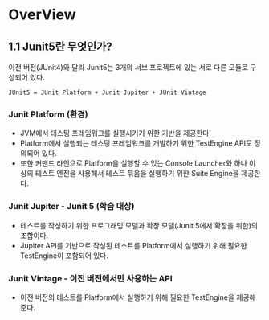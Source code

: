 OverView
==
## 1.1 Junit5란 무엇인가?
이전 버전(JUnit4)와 달리 Junit5는 3개의 서브 프로젝트에 있는 서로 다른 모듈로 구성되어 있다.
```text
JUnit5 = JUnit Platform + Junit Jupiter + JUnit Vintage
```
### Junit Platform (환경)
- JVM에서 테스팅 프레임워크를 실행시키기 위한 기반을 제공한다.
- Platform에서 실행되는 테스팅 프레임워크를 개발하기 위한 TestEngine API도 정의되어 있다.
- 또한 커맨드 라인으로 Platform을 실행할 수 있는 Console Launcher와 하나 이상의 테스트 엔진을 사용해서 테스트 묶음을 실행하기 위한 Suite Engine을 제공한다.

### Junit Jupiter - Junit 5 (학습 대상)
- 테스트를 작성하기 위한 프로그래밍 모델과 확장 모델(Junit 5에서 확장을 위한)의 조합이다.
- Jupiter API를 기반으로 작성된 테스트를 Platform에서 실행하기 위해 필요한 TestEngine이 포함되어 있다.

### Junit Vintage - 이전 버전에서만 사용하는 API
- 이전 버전의 테스트를 Platform에서 실행하기 위해 필요한 TestEngine을 제공해준다. 

